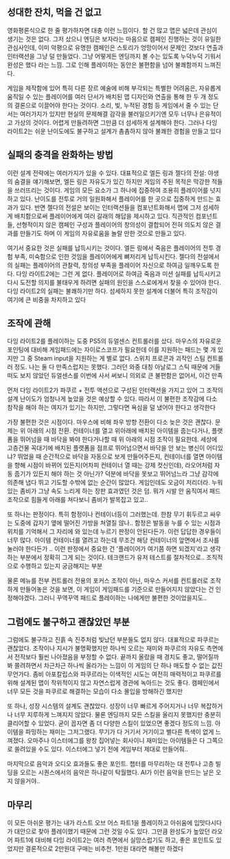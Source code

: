 ## 성대한 잔치, 먹을 건 없고

영화평론식으로 한 줄 평가하자면 대충 이런 느낌이다. 할 건 많고 맵은 넓은데 관심이 생기는 것은 없다. 그저 샀으니 엔딩은 보자라는 마음으로 캠페인 진행하는 것이 유일한 관심사인데, 이미 악평으로 유명한 캠페인은 스토리가 엉망이어서 문제인 것보다 연출과 인터랙션을 그냥 덜 만들었다. 그냥 어떻게든 엔딩까지 볼 수는 있도록 누덕누덕 기워서 완성은 했다 라는 느낌. 그로 인해 플레이하는 동안은 불편함을 넘어 불쾌함까지 느껴진다.

게임을 제작함에 있어 특히 다른 장르 예술에 비해 부각되는 특별한 어려움은, 자유롭게 움직일 수 있는 플레이어를 여러 단서가 배치된 맵 디자인와 연출을 통해 한 두 개 정도의 결론으로 이끌어야 한다는 것이다. 소리, 빛, 누적된 경험 등 게임에서 줄 수 있는 단서는 여러가지가 있지만 현실의 문제해결 감각을 불러일으키기엔 모두 너무나 은유적이고 가상의 것이다. 어렵게 만들려하면 그만큼 더 섬세하게 설계해야 한다. 그러나 다잉 라이트2는 쉬운 난이도에도 불구하고 설계가 촘촘하지 않아 불쾌한 경험을 만들고 있다

## 실패의 충격을 완화하는 방법

이런 설계 전략에는 여러가지가 있을 수 있다. 대표적으로 엘든 링과 젤다의 전설: 야생의 숨결을 얘기해보면, 엘든 링은 자유도가 있긴 하지만 게임의 주된 목적은 막강한 적들을 쓰러뜨리는 것이다. 게임의 모든 요소가 그 하나에 집중하여 조용히 플레이어를 넛지하고 있다. 난이도를 전투로 거의 일원화해서 플레이어를 한 곳으로 집중하게 만드는 효과가 있다. 반면 젤다의 전설은 보이는 인터랙션들을 컴포넌트화해서 맵에 그저 섬세하게 배치함으로써 플레이어에게 여러 갈래의 해답을 제시하고 있다. 직관적인 컴포넌트들, 선형적이지 않은 캠페인 구성과 플레이어의 창의성이 결합되어 전혀 의도치 않은 결과를 만들기도 하며 이 게임의 자유로움을 놀랄 만한 것으로 만들고 있다. 

여기서 중요한 것은 실패를 납득시키는 것이다. 엘든 링에서 죽음은 플레이어의 전투 경험 부족, 미숙함으로 인한 것임을 플레이어에게 뼈저리게 납득시킨다. 젤다의 전설에서의 실패는 플레이어의 관찰력, 창의성 부족을 플레이어 자신으로 하여금 일깨우도록 한다. 다잉 라이트2에는 그런 게 없다. 플레이어로 하여금 죽음과 미션 실패를 납득시키고 다시 도전할 의지를 불태우게 하려면 실패의 원인을 스스로에게서 찾을 수 있어야 한다. 다잉 라이트2의 실패는 불쾌하기만 하다. 섬세하지 못한 설계에 더불어 특히 조작감이 여기에 큰 비중을 차지하고 있다

## 조작에 관해

다잉 라이트2를 플레이하는 도중 PS5의 듀얼센스 컨트롤러를 샀다. 마우스의 자유로운 포인팅에 대비해 게임패드에는 자이로스코프가 필요한데 이를 지원하는 패드는 몇 개 있지만 그 중 Steam input을 지원하는 게 별로 없다. 스위치 프로콘과 괴작인 스팀 컨트롤러 정도. 나는 둘 다 만족스럽지는 못했다. 그러던 와중 대칭 아날로그 스틱 때문에 거들떠도 보지 않았던 듀얼센스를 이번에 사서 써보니 의외로 큰 불편함은 없어서, 이건 만족

먼저 다잉 라이트2가 파쿠르 + 전투 액션으로 구성된 인터랙션을 가지고 있어 그 조작의 설계 난이도가 엄청나게 높았을 것은 예상할 수 있다. 따라서 이 불편한 조작감에 다소 참작을 해야 하는 여지가 있기는 하지만, 그렇다면 욕심을 덜 냈어야 한다고 생각한다

가장 불편한 것은 시점이다. 마우스에 비해 좌우 방향 전환이 다소 늦은 것은 괜찮다. 문제는 위 아래의 시점 전환. 컨테이너를 열고 위아래에 배치된 아이템을 줍는다거나, 플랫폼을 뛰어넘을 때 바닥을 봐야 한다거나할 때 위 아래의 시점 조작이 필요한데. 세상에 고층건물 꼭대기에 배치된 플랫폼을 점프로 뛰어넘으면서 바닥을 안 보는 병신이 어디있냐? 뛰었을 때 순간적으로 바닥을 자동으로 보게 만들어주든지, 컨테이너를 열면 아이템을 향해 시점이 바뀌어 있든지(어차피 컨테이너 열 때는 강제 컷신인데), 라오어처럼 자동 줍기가 있든지 해야 하는 것 아닌가? 덕분에 바닥을 못보고 뛰어넘느라 그냥 감각에 의존해 냅다 뛰고 기도할 수밖에 없는 순간이 많았다. 게임인데도 오금이 저리더라. 누워있는 좀비가 그냥 속도 느리게 하는 장판 효과였던 것은 덤. 뭐가 시발 안 움직여서 패드 조작으로 힘들게 아래를 쳐다보니 좀비가 발목잡고 있고.. 

또 하나는 판정이다. 특히 함정이나 컨테이너등이 그러했는데. 한참 무기 휘두르고 싸우는 도중에 갑자기 옆에 떨어진 가방을 쳐열질 않나.. 함정은 발동을 누를 수 있는 시점과 위치를 기억해서 그 자리에 와 있는데 누르기 판정이 안된다든가. 이런 답답한 경우들이 너무 많다. 아이템 컨테이너를 열려고 하는데 무조건 해당 컨테이너의 앞면에서 조사를 눌러야 한다든가 .. 이런 판정에서 중요한 건 '플레이어가 여기쯤 하면 되겠지'라고 생각하는 부분에서 정확히 그게 되는 것이다. 테크랜드가 유저 테스트를 절차적으로.. 조직적으로 수행하고 있는지 궁금해지는 부분

물론 메뉴를 전부 컨트롤러 전용의 포커스 조작이 아닌, 마우스 커서를 컨트롤러로 조작하게 만들어놓은 것을 보면, 이 게임이 게임패드를 기준으로 만들어지지 않았다는 건 인정해야겠다. 그러니 꾸역꾸역 패드로 플레이하는 나에게만 불편한 것이었을지도..

## 그럼에도 불구하고 괜찮았던 부분

그럼에도 불구하고 진흙 속 진주처럼 빛났던 부분들도 없지 않다. 대표적으로 파쿠르는 괜찮았다. 조작이나 지시가 불명확했지만 하나씩 오르는 재미와 파쿠르의 자유도 측면에서 전작보다 훨씬 나아졌음을 부정할 수 없다. 끝까지 올랐을 때 경치도 좋고, 떨어질까봐 쫄려하면서 차근차근 하나씩 올라가는 느낌이 이 게임의 단 하나 매도할 수 없는 값진 무언가다. 좀비 아포칼립스와 파쿠르라는 이색적인 시도는 여전히 매력적이고 파쿠르를 위해 설계된 맵이 작위적이지 않고 자연스럽게 경관에 녹아드는 것도 좋다. 캠페인에서 너무 모든 것을 파쿠르로 해결하는 모습이 다소 몰입을 방해하긴 했지만

또 하나, 성장 시스템의 설계도 괜찮았다. 성장이 너무 빠르게 주어지거나 너무 복잡하거나 너무 지루하게 느껴지지 않았다. 물론 엔딩까지 모든 스킬을 올리지 못했지만 충분히 클리어할 수 있었다. 굳이 꼽자면 좀 더 다양한 스킬이 있었으면 좋겠다 정도의 느낌. 아이템을 파밍하는 재미는 그저그랬다. 무기가 다 거기서 거기이고 별다른 특색이 없게 느껴졌다. 오마주나 이스터에그를 왕창 집어넣는 회사이니 재미있는 아이템들은 다 그쪽으로 쏠려있을 수도 있다. 이스터에그 넣기 전에 게임부터 제대로 만들어줘..

마지막으로 음악과 오디오 효과들도 좋은 포인트. 챕터를 마무리하는 대 전투나 고층 빌딩을 오르는 시퀀스에서의 음악은 하나같이 탁월했다. AI가 이런 음악을 만드는 날은 오지 않을거야..

## 마무리

이 모든 아쉬운 평가는 내가 라스트 오브 어스 파트1을 플레이하고 아쉬움에 입맛다시다가 대안으로 찾아 플레이했기 때문에 그런 것일 수도 있다. 그만큼 완성도가 높았던 라오어 파트1에 대비해 다잉 라이트2는 여러 측면에서 실망스럽기도 하고, 좋은 포인트도 있었지만 결론적으로 2만원대 구매는 비추천. 1만원 대라면 해볼만 하겠다